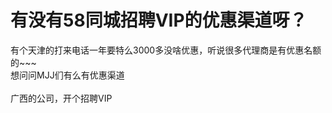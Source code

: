 # 有没有58同城招聘VIP的优惠渠道呀？


有个天津的打来电话一年要特么3000多没啥优惠，听说很多代理商是有优惠名额的~~~<br />
想问问MJJ们有么有优惠渠道<br />
<br />
广西的公司，开个招聘VIP
